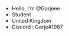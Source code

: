 - Hello, I’m @Garjeee
- Student
- United Kingdom
- Discord : Garje#1987


<!---
Garjeee/Garjeee is a ✨ special ✨ repository because its `README.md` (this file) appears on your GitHub profile.
You can click the Preview link to take a look at your changes.
--->
